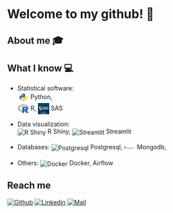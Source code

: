  <!--
<div align="center">       
<img align="center" alt="Manh banner" style="width:550px;" src="https://raw.githubusercontent.com/nmh4598/nmh4598/main/GIF/tumblr_n7zj03aACT1swm1iso1_500.webp">
</div>            
-->                  
# Welcome to my github! 👋       
## About me :mortar_board:               
                         
## What I know :computer:          
- Statistical software:   
<img align="center" alt="Python" width="26px" src="https://raw.githubusercontent.com/github/explore/main/topics/python/python.png"> Python,     
<img align="center" alt="R" width="26px" src="https://raw.githubusercontent.com/github/explore/main/topics/r/r.png"> R, 
<img align="center" alt="SAS" width="26px" src="https://raw.githubusercontent.com/github/explore/main/topics/sas/sas.png"> SAS
- Data visualization:   
<img align="center" alt="R Shiny" width="26px" src="https://ericrayanderson.github.io/shinymaterial/img/shinyLogo.png"> R Shiny, 
<img align="center" alt="Streamlit" width="26px" src="https://streamlit.io/images/brand/streamlit-logo-primary-colormark-darktext.png"> Streamlit

- Databases: 
<img align="center" alt="Postgresql" width="26px" src="https://avatars.githubusercontent.com/u/177543?s=200&v=4"> Postgresql, 
<img align="center" alt="noSQL" width="26px" src="https://raw.githubusercontent.com/github/explore/main/topics/mongodb/mongodb.png"> Mongodb,

- Others:  <img align="center" alt="Docker" width="26px" src="https://avatars.githubusercontent.com/u/5429470?s=280&v=4"> Docker, 
 Airflow    


## Reach me
[![Github](https://img.shields.io/github/followers/nmh4598?label=Follow&style=social)](https://github.com/nmh4598)
[![Linkedin](https://img.shields.io/badge/-NGUYEN%20Manh%20Hung-gray?style=flat-square&logo=linkedin&logoColor=white&link=https://www.linkedin.com/in/nmh4598/)](https://www.linkedin.com/in/nmh4598/)
[![Mail](https://img.shields.io/badge/-nguyenmanhhung04051998@gmail.com-gray?style=flat-square&logo=gmail&logoColor=red&link=https://www.linkedin.com/in/nmh4598/)](mailto:nguyenmanhhung04051998@gmail.com)


<!--
**nmh4598/nmh4598** is a ✨ _special_ ✨ repository because its `README.md` (this file) appears on your GitHub profile.

Here are some ideas to get you started:

- 🔭 I’m currently working on ...
- 🌱 I’m currently learning ...
- 👯 I’m looking to collaborate on ...
- 🤔 I’m looking for help with ...
- 💬 Ask me about ...
- 📫 How to reach me: ...
- 😄 Pronouns: ...
- ⚡ Fun fact: ...

<br><br>
<a href="https://github.com/ankitwarbhe">
  <img align="center" src="https://github-readme-stats.vercel.app/api/top-langs/?username=nmh4598&theme=dark">
</a>
<a href="https://github.com/ankitwarbhe">
 <img align="center" src="https://github-readme-stats.vercel.app/api?username=nmh4598&show_icons=true&theme=dark&line_height=30" alt="nmh4598's github stats"/>
</a>
-->
